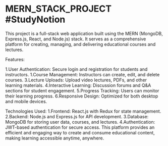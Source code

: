 # MERN_STACK_PROJECT #StudyNotion
This project is a full-stack web application built using the MERN (MongoDB, Express.js, React, and Node.js) stack. It serves as a comprehensive platform for creating, managing, and delivering educational courses and lectures.

Features:

1.User Authentication: Secure login and registration for students and instructors.
1.Course Management: Instructors can create, edit, and delete courses.
3.Lecture Uploads: Upload video lectures, PDFs, and other learning materials.
4.Interactive Learning: Discussion forums and Q&A sections for student engagement.
5.Progress Tracking: Users can monitor their learning progress.
6.Responsive Design: Optimized for both desktop and mobile devices.

Technologies Used:
1.Frontend: React.js with Redux for state management.
2.Backend: Node.js and Express.js for API development.
3.Database: MongoDB for storing user data, courses, and lectures.
4.Authentication: JWT-based authentication for secure access.
This platform provides an efficient and engaging way to create and consume educational content, making learning accessible anytime, anywhere.
